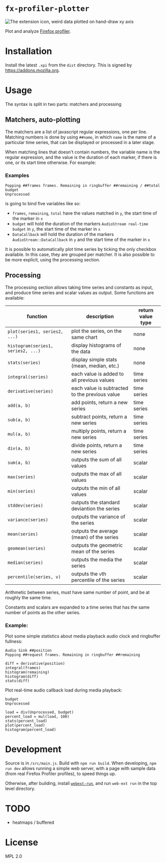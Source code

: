 # `fx-profiler-plotter`

![The extension icon, weird data plotted on hand-draw xy axis](https://raw.githubusercontent.com/padenot/fx-profiler-plotter/master/icons/icon2x.png)

Plot and analyze [Firefox profiler](https://profiler.firefox.com/).

# Installation

Install the latest `.xpi` from the `dist` directory. This is signed by
<https://addons.mozilla.org>.

# Usage

The syntax is split in two parts: matchers and processing

## Matchers, auto-plotting

The matchers are a list of javascript regular expressions, one per line.
Matching numbers is done by using `##name`, in which `name` is the name of a
particular time series, that can be displayed or processed in a later stage.

When matching lines that doesn't contain numbers, the variable name is the
regular expression, and the value is the duration of each marker, if there is
one, or its start time otherwise. For example:

### Examples

```
Popping ##frames frames. Remaining in ringbuffer ##remaining / ##total
budget
Unprocessed
```

is going to bind five variables like so:

- `frames`, `remaining`, `total` have the values matched in `y`, the start time of the marker in `x`
- `budget` will hold the duration of the markers `AudioStream real-time budget` in `y`, the start time of the marker in `x`
- `DataCallback` will hold the duration of the markers `AudioStream::DataCallback` in `y` and the start time of the marker in `x`

It is possible to automatically plot time series by ticking the only checkbox
available. In this case, they are grouped per matcher. It is also possible to be
more explicit, using the processing section.

## Processing

The processing section allows taking time series and constants as input, and
produce time series and scalar values as output. Some functions are available:

|function|description|return value type|
|---|---|----|
| `plot(series1, series2, ...)`| plot the series, on the same chart | none |
| `histogram(series1, series2, ...)`| display histograms of the data | none |
| `stats(series)`| display simple stats (mean, median, etc.) | none |
| `integral(series)`| each value is added to all previous values | time series |
| `derivative(series)`| each value is subtracted to the previous value | time series |
| `add(a, b)`| add points, return a new series | time series |
| `sub(a, b)`| subtract points, return a new series | time series |
| `mul(a, b)`| multiply points, return a new series | time series |
| `div(a, b)`| divide points, return a new series | time series |
| `sum(a, b)`| outputs the sum of all values | scalar |
| `max(series)`| outputs the max of all values | scalar |
| `min(series)`| outputs the min of all values | scalar |
| `stddev(series)`| outputs the standard deviantion the series | scalar |
| `variance(series)`| outputs the variance of the series | scalar |
| `mean(series)`| outputs the average (mean) of the series | scalar |
| `geomean(series)`| outputs the geometric mean of the series | scalar |
| `median(series)`| outputs the media the series | scalar |
| `percentile(series, v)`| outputs the `v`th percentile of the series | scalar |

Arithmetic between series, must have same number of point, and be at
roughly the same time.

Constants and scalars are expanded to a time series that has the same number of
points as the other series.

### Example:

Plot some simple statistics about media playback audio clock and ringbuffer
fullness:

```
Audio Sink ##position
Popping ##request frames. Remaining in ringbuffer ##remaining

diff = derivative(position)
integral(frames)
histogram(remaining)
histogram(diff)
stats(diff)
```

Plot real-time audio callback load during media playback:

```
budget
Unprocessed

load = div(Unprocessed, budget)
percent_load = mul(load, 100)
stats(percent_load)
plot(percent_load)
histogram(percent_load)
```

# Development

Source is in `/src/main.js`. Build with `npm run build`. When developing,
`npm run dev` allows running a simple web server, with a page with sample data
(from real Firefox Profiler profiles), to speed things up.

Otherwise, after building, install
[`webext-run`](https://extensionworkshop.com/documentation/develop/getting-started-with-web-ext/),
and run `web-ext run` in the top level directory.


# TODO

- heatmaps / buffered

# License

MPL 2.0
